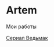 # Artem
Мои работы

[Сериал Ведьмак](https://ZireaelPX.github.io/Ведьмак(вёрстка)/ "Мой промо-сайт Ведьмак")
